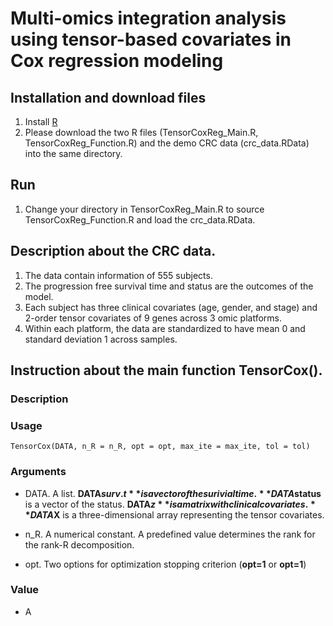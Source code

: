 # Multi-omics integration analysis using tensor-based covariates in Cox regression modeling

## Installation and download files

1. Install [R](https://www.r-project.org/)
2. Please download the two R files (TensorCoxReg_Main.R, TensorCoxReg_Function.R) and the demo CRC data (crc_data.RData) into the same directory.

## Run

1. Change your directory in TensorCoxReg_Main.R to source TensorCoxReg_Function.R and load the crc_data.RData.

## Description about the CRC data.

1. The data contain information of 555 subjects.
2. The progression free survival time and status are the outcomes of the model. 
3. Each subject has three clinical covariates (age, gender, and stage) and 2-order tensor covariates of 9 genes across 3 omic platforms. 
4. Within each platform, the data are standardized to have mean 0 and standard deviation 1 across samples.

## Instruction about the main function TensorCox().

### Description

### Usage
    TensorCox(DATA, n_R = n_R, opt = opt, max_ite = max_ite, tol = tol)
### Arguments
* DATA. A list. **DATA$surv.t** is a vector of the surivial time. **DATA$status** is a vector of the status. **DATA$z** is a matrix with clinical covariates. **DATA$X** is a three-dimensional array representing the tensor covariates. 

* n_R. A numerical constant. A predefined value determines the rank for the rank-R decomposition.

* opt. Two options for optimization stopping criterion (**opt=1** or **opt=1**)

### Value

* A

